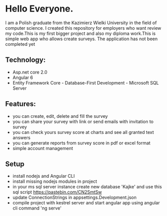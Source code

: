 # Hello Everyone.

I am a Polish graduate  from the Kazimierz Wielki University in the field of computer science. I created this repository for employers who want review my code.This is my first bigger project and also my diploma work.This is simple web app who allows create surveys. The application has not been completed yet

## Technology:
  - Asp.net core 2.0
  - Angular 6
  - Entity Framework Core - Database-First Development - Microsoft SQL Server
  
## Features:
 - you can create, edit, delete and fill the survey
 - you can share your survey with link or send emails with invitation to survey
 - you can check yours survey score at charts and see all granted text answers
 - you can generate reports from survey score in pdf or excel format 
 - simple account management
 
  ## Setup
 - install nodejs and Angular CLI
 - install missing nodejs modules in project 
 - in your ms sql server instance create new database 'Kajke' and use this sql script https://pastebin.com/CN2SmtSw
 - update ConnectionStrings in appsettings.Development.json
 - compile project with kestrel server and start angular app using angular cli command 'ng serve'
